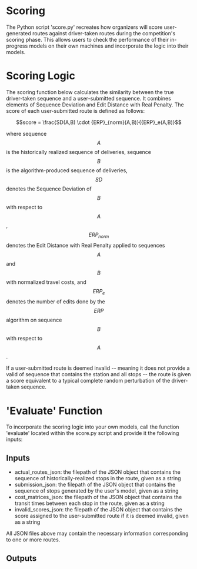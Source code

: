 # Scoring
The Python script 'score.py' recreates how organizers will score user-generated routes against driver-taken routes during the competition's scoring phase. This allows users to check the performance of their in-progress models on their own machines and incorporate the logic into their models.

# Scoring Logic
The scoring function below calculates the similarity between the true driver-taken sequence and a user-submitted sequence. It combines elements of Sequence Deviation and Edit Distance with Real Penalty. The score of each user-submitted route is defined as follows:

$$score = \frac{SD(A,B) \cdot {ERP}_{norm}(A,B)}{{ERP}_e(A,B)}$$

where sequence $$A$$ is the historically realized sequence of deliveries, sequence $$B$$ is the algorithm-produced sequence of deliveries, $$SD$$ denotes the Sequence Deviation of $$B$$ with respect to $$A$$, $$ERP_{norm}$$ denotes the Edit Distance with Real Penalty applied to sequences $$A$$ and $$B$$ with normalized travel costs, and $${ERP}_e$$ denotes the number of edits done by the $$ERP$$ algorithm on sequence $$B$$ with respect to $$A$$. 

If a user-submitted route is deemed invalid -- meaning it does not provide a valid of sequence that contains the station and all stops -- the route is given a score equivalent to a typical complete random perturbation of the driver-taken sequence. 

# 'Evaluate' Function
To incorporate the scoring logic into your own models, call the function 'evaluate' located within the score.py script and provide it the following inputs:

## Inputs
- actual_routes_json: the filepath of the JSON object that contains the sequence of historically-realized stops in the route, given as a string
- submission_json: the filepath of the JSON object that contains the sequence of stops generated by the user's model, given as a string
- cost_matrices_json: the filepath of the JSON object that contains the transit times between each stop in the route, given as a string
- invalid_scores_json: the filepath of the JSON object that contains the score assigned to the user-submitted route if it is deemed invalid, given as a string

All JSON files above may contain the necessary information corresponding to one or more routes. 

## Outputs
